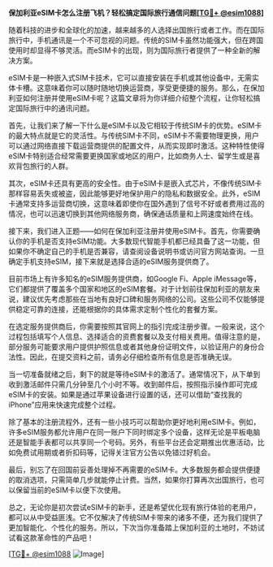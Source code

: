 **保加利亚eSIM卡怎么注册飞机？轻松搞定国际旅行通信问题[[TG💪+ @esim1088](https://t.me/s/esim1088)]**

随着科技的进步和全球化的加速，越来越多的人选择出国旅行或者工作。而在国际旅行中，手机通讯是一个不可忽视的问题。传统的SIM卡虽然功能强大，但在跨国使用时却显得不够灵活。而eSIM卡的出现，则为国际旅行者提供了一种全新的解决方案。

eSIM卡是一种嵌入式SIM卡技术，它可以直接安装在手机或其他设备中，无需实体卡槽。这意味着你可以随时随地切换运营商，享受更便捷的服务。那么，在保加利亚如何注册并使用eSIM卡呢？这篇文章将为你详细介绍整个流程，让你轻松搞定国际旅行中的通讯问题。

首先，让我们来了解一下什么是eSIM卡以及它相较于传统SIM卡的优势。eSIM卡的最大特点就是它的灵活性。与传统SIM卡不同，eSIM卡不需要物理更换，用户可以通过网络直接下载运营商提供的配置文件，从而实现即时激活。这种特性使得eSIM卡特别适合经常需要更换国家或地区的用户，比如商务人士、留学生或是喜欢背包旅行的人群。

其次，eSIM卡还具有更高的安全性。由于eSIM卡是嵌入式芯片，不像传统SIM卡那样容易丢失或被盗，因此能够更好地保护用户的隐私和数据安全。此外，eSIM卡通常支持多运营商切换，这意味着即使你在国外遇到了信号不好或者费用过高的情况，也可以迅速切换到其他网络服务商，确保通话质量和上网速度始终在线。

接下来，我们进入正题——如何在保加利亚注册并使用eSIM卡。首先，你需要确认你的手机是否支持eSIM功能。大多数现代智能手机都已经具备了这一功能，但如果你不确定自己的手机是否兼容，请查阅设备说明书或访问官方网站查询。一旦确定手机支持eSIM，接下来就是选择合适的eSIM服务提供商了。

目前市场上有许多知名的eSIM服务提供商，如Google Fi、Apple iMessage等，它们都提供了覆盖多个国家和地区的eSIM套餐。对于计划前往保加利亚的朋友来说，建议优先考虑那些在当地有良好口碑和服务网络的公司。这些公司不仅能够提供稳定可靠的连接，还能根据你的具体需求定制个性化的套餐方案。

在选定服务提供商后，你需要按照其官网上的指引完成注册步骤。一般来说，这个过程包括填写个人信息、选择适合的资费套餐以及支付相关费用。值得注意的是，部分服务可能要求用户提供护照信息或者其他身份证明文件，以验证用户的身份合法性。因此，在提交资料之前，请务必仔细检查所有信息是否准确无误。

当一切准备就绪之后，剩下的就是等待eSIM卡的激活了。通常情况下，从下单到收到激活邮件只需几分钟至几个小时不等。收到邮件后，按照指示操作即可完成eSIM卡的安装。如果是通过苹果设备进行设置的话，还可以借助“查找我的iPhone”应用来快速完成整个过程。

除了基本的注册流程外，还有一些小技巧可以帮助你更好地利用eSIM卡。例如，许多eSIM服务都允许用户在同一账户下同时绑定多个设备，这样无论是平板电脑还是智能手表都可以共享同一个号码。另外，有些平台还会定期推出优惠活动，比如免费试用期或者折扣码等，记得关注官方公告以免错过好机会。

最后，别忘了在回国前妥善处理掉不再需要的eSIM卡。大多数服务都会提供便捷的取消选项，只需简单几步就能停止计费。当然，如果你打算再次出国旅行，也可以保留当前的eSIM卡以便下次使用。

总之，无论你是初次尝试eSIM卡的新手，还是希望优化现有旅行体验的老用户，都可以从中受益匪浅。它不仅解决了传统SIM卡带来的诸多不便，还为我们提供了更加智能化、个性化的服务。所以，下次当你准备踏上保加利亚的土地时，不妨试试看这款革命性的产品吧！

[[TG💪+ @esim1088](https://t.me/s/esim1088) ![Image](https://i.postimg.cc/4NQfJmqS/Snipaste-2025-05-13-00-14-12.png)]
